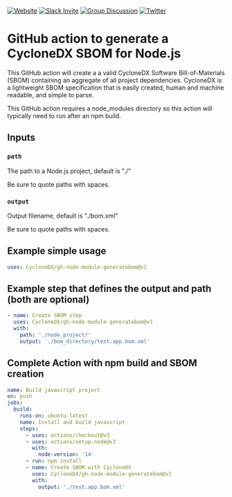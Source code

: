 [![Website](https://img.shields.io/badge/https://-cyclonedx.org-blue.svg)](https://cyclonedx.org/)
[![Slack Invite](https://img.shields.io/badge/Slack-Join-blue?logo=slack&labelColor=393939)](https://cyclonedx.org/slack/invite)
[![Group Discussion](https://img.shields.io/badge/discussion-groups.io-blue.svg)](https://groups.io/g/CycloneDX)
[![Twitter](https://img.shields.io/twitter/url/http/shields.io.svg?style=social&label=Follow)](https://twitter.com/CycloneDX_Spec)

# GitHub action to generate a CycloneDX SBOM for Node.js

This GitHub action will create a a valid CycloneDX Software Bill-of-Materials (SBOM) containing an aggregate of all project dependencies. CycloneDX is a lightweight SBOM specification that is easily created, human and machine readable, and simple to parse.

This GitHub action requires a node_modules directory so this action will typically need to run after an npm build.

## Inputs

### `path`

The path to a Node.js project, default is "./"

Be sure to quote paths with spaces.

### `output`

Output filename, default is "./bom.xml"

Be sure to quote paths with spaces.

## Example simple usage

```yaml
uses: CycloneDX/gh-node-module-generatebom@v1
```

## Example step that defines the output and path (both are optional)

```yaml
- name: Create SBOM step
  uses: CycloneDX/gh-node-module-generatebom@v1
  with:
    path: './node_project/'
    output: './bom_directory/test.app.bom.xml'
```

## Complete Action with npm build and SBOM creation

```yaml
name: Build javascript project
on: push
jobs:
  build:
    runs-on: ubuntu-latest
    name: Install and build javascript
    steps:
      - uses: actions/checkout@v3
      - uses: actions/setup-node@v3
        with:
          node-version: '14'
      - run: npm install
      - name: Create SBOM with CycloneDX
        uses: CycloneDX/gh-node-module-generatebom@v1
        with: 
          output: './test.app.bom.xml'
```

